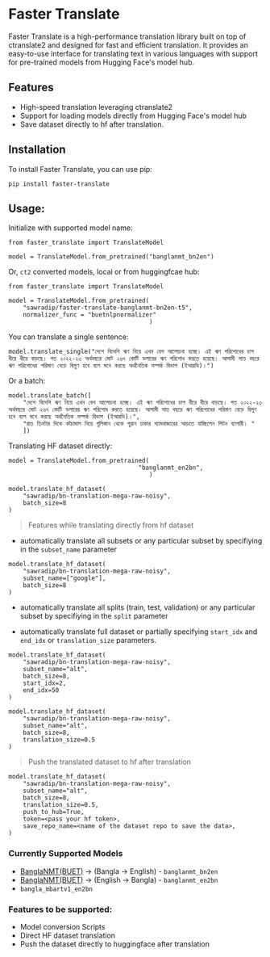 # Faster Translate

Faster Translate is a high-performance translation library built on top of ctranslate2 and designed for fast and efficient translation. It provides an easy-to-use interface for translating text in various languages with support for pre-trained models from Hugging Face's model hub.

## Features

- High-speed translation leveraging ctranslate2
- Support for loading models directly from Hugging Face's model hub
- Save dataset directly to hf after translation.

## Installation

To install Faster Translate, you can use pip:

```
pip install faster-translate
```

## Usage:

Initialize with supported model name:

```
from faster_translate import TranslateModel

model = TranslateModel.from_pretrained("banglanmt_bn2en")
```

Or, `ct2` converted models, local or from huggingfcae hub:

```
from faster_translate import TranslateModel

model = TranslateModel.from_pretrained(
    "sawradip/faster-translate-banglanmt-bn2en-t5",
    normalizer_func = "buetnlpnormalizer"
                                       )

```

You can translate a single sentence:

```
model.translate_single("দেশে বিদেশি ঋণ নিয়ে এখন বেশ আলোচনা হচ্ছে। এই ঋণ পরিশোধের চাপ ধীরে ধীরে বাড়ছে। গত ২০২২-২৩ অর্থবছরে মোট ২৬৭ কোটি ডলারের ঋণ পরিশোধ করতে হয়েছে। আগামী সাত বছরে ঋণ পরিশোধের পরিমাণ বেড়ে দ্বিগুণ হবে বলে মনে করছে অর্থনৈতিক সম্পর্ক বিভাগ (ইআরডি)।")
```

Or a batch:

```
model.translate_batch([
    "দেশে বিদেশি ঋণ নিয়ে এখন বেশ আলোচনা হচ্ছে। এই ঋণ পরিশোধের চাপ ধীরে ধীরে বাড়ছে। গত ২০২২-২৩ অর্থবছরে মোট ২৬৭ কোটি ডলারের ঋণ পরিশোধ করতে হয়েছে। আগামী সাত বছরে ঋণ পরিশোধের পরিমাণ বেড়ে দ্বিগুণ হবে বলে মনে করছে অর্থনৈতিক সম্পর্ক বিভাগ (ইআরডি)।",
    "রাত তিনটার দিকে কাঁচামাল নিয়ে গুলিস্তান থেকে পুরান ঢাকার শ্যামবাজারের আড়তে যাচ্ছিলেন লিটন ব্যাপারী। "
    ])
```

Translating HF dataset directly:
```
model = TranslateModel.from_pretrained(
                                    "banglanmt_en2bn",
                                       )

model.translate_hf_dataset(
    "sawradip/bn-translation-mega-raw-noisy", 
    batch_size=8
)
```
> Features while translating directly from hf dataset
- automatically translate all subsets or any particular subset by specifiying in the `subset_name` parameter
```
model.translate_hf_dataset(
    "sawradip/bn-translation-mega-raw-noisy",
    subset_name=["google"], 
    batch_size=8
)
```

- automatically translate all splits (train, test, validation) or any particular subset by specifiying in the `split` parameter

- automatically translate full dataset or partially specifying `start_idx` and `end_idx` or `translation_size` parameters.
```
model.translate_hf_dataset(
    "sawradip/bn-translation-mega-raw-noisy",
    subset_name="alt",
    batch_size=8, 
    start_idx=2,
    end_idx=50
)
```

```
model.translate_hf_dataset(
    "sawradip/bn-translation-mega-raw-noisy",
    subset_name="alt",
    batch_size=8, 
    translation_size=0.5
)
```

> Push the translated dataset to hf after translation
```
model.translate_hf_dataset(
    "sawradip/bn-translation-mega-raw-noisy",
    subset_name="alt",
    batch_size=8, 
    translation_size=0.5,
    push_to_hub=True,
    token=<pass your hf token>,
    save_repo_name=<name of the dataset repo to save the data>,
)
```

### Currently Supported Models

- [BanglaNMT(BUET)](https://github.com/csebuetnlp/banglanmt) -> (Bangla -> English) - `banglanmt_bn2en`
- [BanglaNMT(BUET)](https://github.com/csebuetnlp/banglanmt) -> (English -> Bangla) - `banglanmt_en2bn`
- `bangla_mbartv1_en2bn`

### Features to be supported:

- Model conversion Scripts
- Direct HF dataset translation
- Push the dataset directly to huggingface after translation
